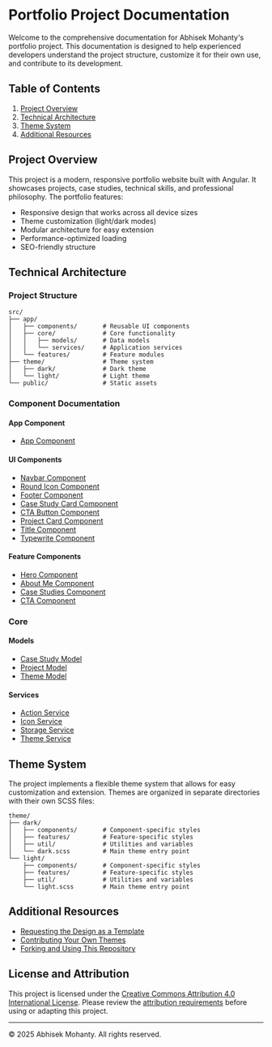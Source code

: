 # Portfolio Project Documentation

Welcome to the comprehensive documentation for Abhisek Mohanty's portfolio project. This documentation is designed to help experienced developers understand the project structure, customize it for their own use, and contribute to its development.

## Table of Contents

1. [Project Overview](#project-overview)
2. [Technical Architecture](#technical-architecture)
3. [Theme System](#theme-system)
4. [Additional Resources](#additional-resources)

## Project Overview

This project is a modern, responsive portfolio website built with Angular. It showcases projects, case studies, technical skills, and professional philosophy. The portfolio features:

- Responsive design that works across all device sizes
- Theme customization (light/dark modes)
- Modular architecture for easy extension
- Performance-optimized loading
- SEO-friendly structure

## Technical Architecture

### Project Structure

```
src/
├── app/
│   ├── components/       # Reusable UI components
│   ├── core/             # Core functionality
│   │   ├── models/       # Data models
│   │   └── services/     # Application services
│   └── features/         # Feature modules
├── theme/                # Theme system
│   ├── dark/             # Dark theme
│   └── light/            # Light theme
└── public/               # Static assets
```

### Component Documentation

#### App Component
- [App Component](src/app/app.component.md)

#### UI Components
- [Navbar Component](src/app/components/navbar/navbar.component.md)
- [Round Icon Component](src/app/components/round-icon/round-icon.component.md)
- [Footer Component](src/app/components/footer/footer.component.md)
- [Case Study Card Component](src/app/components/case-study-card/case-study-card.component.md)
- [CTA Button Component](src/app/components/cta-btn/cta-btn.component.md)
- [Project Card Component](src/app/components/project-card/project-card.component.md)
- [Title Component](src/app/components/title/title.component.md)
- [Typewrite Component](src/app/components/typewrite/typewrite.component.md)

#### Feature Components
- [Hero Component](src/app/features/hero/hero.component.md)
- [About Me Component](src/app/features/about-me/about-me.component.md)
- [Case Studies Component](src/app/features/case-studies/case-studies.component.md)
- [CTA Component](src/app/features/cta/cta.component.md)

### Core

#### Models
- [Case Study Model](src/app/core/models/case-study.md)
- [Project Model](src/app/core/models/project.md)
- [Theme Model](src/app/core/models/theme.md)

#### Services
- [Action Service](src/app/core/services/action.service.md)
- [Icon Service](src/app/core/services/icon.service.md)
- [Storage Service](src/app/core/services/storage.service.md)
- [Theme Service](src/app/core/services/theme.service.md)

## Theme System

The project implements a flexible theme system that allows for easy customization and extension. Themes are organized in separate directories with their own SCSS files:

```
theme/
├── dark/
│   ├── components/       # Component-specific styles
│   ├── features/         # Feature-specific styles
│   ├── util/             # Utilities and variables
│   └── dark.scss         # Main theme entry point
└── light/
    ├── components/       # Component-specific styles
    ├── features/         # Feature-specific styles
    ├── util/             # Utilities and variables
    └── light.scss        # Main theme entry point
```

## Additional Resources

- [Requesting the Design as a Template](template-request.md)
- [Contributing Your Own Themes](contributing-themes.md)
- [Forking and Using This Repository](forking-guide.md)

## License and Attribution

This project is licensed under the [Creative Commons Attribution 4.0 International License](../LICENSE.md). Please review the [attribution requirements](../ATTRIBUTION.md) before using or adapting this project.

---

© 2025 Abhisek Mohanty. All rights reserved.

